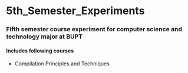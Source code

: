 # 5th_Semester_Experiments
### Fifth semester course experiment for computer science and technology major at BUPT
#### Includes following courses
- Compilation Principles and Techniques
